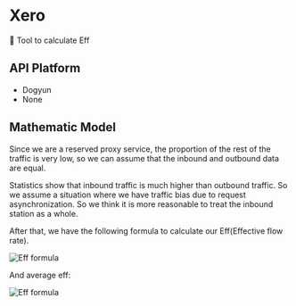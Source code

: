 # Xero

🔧 Tool to calculate Eff

## API Platform

- Dogyun
- None

## Mathematic Model

Since we are a reserved proxy service, the proportion of the rest of the traffic is very low, so we can assume that the inbound and outbound data are equal.

Statistics show that inbound traffic is much higher than outbound traffic. So we assume a situation where we have traffic bias due to request asynchronization. So we think it is more reasonable to treat the inbound station as a whole.

After that, we have the following formula to calculate our Eff(Effective flow rate).

![Eff formula](https://latex.codecogs.com/svg.latex?\text{Eff}=\frac{\text{Outbound\\%20Transfer}}{\text{Inbound\\%20Transfer}})

And average eff:

![Eff formula](https://latex.codecogs.com/svg.latex?\overline{\text{Eff}}=\frac{\sum_{n=0}^{Num_{last}-1}\text{Eff}_n}{Num_{last}})
